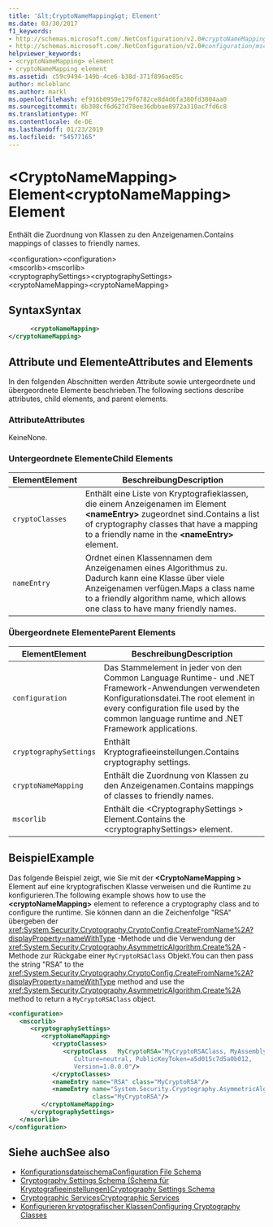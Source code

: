 ```yaml
---
title: '&lt;CryptoNameMapping&gt; Element'
ms.date: 03/30/2017
f1_keywords:
- http://schemas.microsoft.com/.NetConfiguration/v2.0#cryptoNameMapping
- http://schemas.microsoft.com/.NetConfiguration/v2.0#configuration/mscorlib/cryptographySettings/cryptoNameMapping
helpviewer_keywords:
- <cryptoNameMapping> element
- cryptoNameMapping element
ms.assetid: c59c9494-149b-4ce6-b38d-371f896ae85c
author: mcleblanc
ms.author: markl
ms.openlocfilehash: ef916b0950e179f6782ce8d4d6fa380fd3804aa0
ms.sourcegitcommit: 6b308cf6d627d78ee36dbbae8972a310ac7fd6c8
ms.translationtype: MT
ms.contentlocale: de-DE
ms.lasthandoff: 01/23/2019
ms.locfileid: "54577165"
---
```

# <a name="ltcryptonamemappinggt-element"></a><span data-ttu-id="cc5a8-102">&lt;CryptoNameMapping&gt; Element</span><span class="sxs-lookup"><span data-stu-id="cc5a8-102">&lt;cryptoNameMapping&gt; Element</span></span>
<span data-ttu-id="cc5a8-103">Enthält die Zuordnung von Klassen zu den Anzeigenamen.</span><span class="sxs-lookup"><span data-stu-id="cc5a8-103">Contains mappings of classes to friendly names.</span></span>  
  
 <span data-ttu-id="cc5a8-104">\<configuration></span><span class="sxs-lookup"><span data-stu-id="cc5a8-104">\<configuration></span></span>  
<span data-ttu-id="cc5a8-105">\<mscorlib></span><span class="sxs-lookup"><span data-stu-id="cc5a8-105">\<mscorlib></span></span>  
<span data-ttu-id="cc5a8-106">\<cryptographySettings></span><span class="sxs-lookup"><span data-stu-id="cc5a8-106">\<cryptographySettings></span></span>  
<span data-ttu-id="cc5a8-107">\<cryptoNameMapping></span><span class="sxs-lookup"><span data-stu-id="cc5a8-107">\<cryptoNameMapping></span></span>  
  
## <a name="syntax"></a><span data-ttu-id="cc5a8-108">Syntax</span><span class="sxs-lookup"><span data-stu-id="cc5a8-108">Syntax</span></span>  
  
```xml  
      <cryptoNameMapping>   
</cryptoNameMapping>  
```  
  
## <a name="attributes-and-elements"></a><span data-ttu-id="cc5a8-109">Attribute und Elemente</span><span class="sxs-lookup"><span data-stu-id="cc5a8-109">Attributes and Elements</span></span>  
 <span data-ttu-id="cc5a8-110">In den folgenden Abschnitten werden Attribute sowie untergeordnete und übergeordnete Elemente beschrieben.</span><span class="sxs-lookup"><span data-stu-id="cc5a8-110">The following sections describe attributes, child elements, and parent elements.</span></span>  
  
### <a name="attributes"></a><span data-ttu-id="cc5a8-111">Attribute</span><span class="sxs-lookup"><span data-stu-id="cc5a8-111">Attributes</span></span>  
 <span data-ttu-id="cc5a8-112">Keine</span><span class="sxs-lookup"><span data-stu-id="cc5a8-112">None.</span></span>  
  
### <a name="child-elements"></a><span data-ttu-id="cc5a8-113">Untergeordnete Elemente</span><span class="sxs-lookup"><span data-stu-id="cc5a8-113">Child Elements</span></span>  
  
|<span data-ttu-id="cc5a8-114">Element</span><span class="sxs-lookup"><span data-stu-id="cc5a8-114">Element</span></span>|<span data-ttu-id="cc5a8-115">Beschreibung</span><span class="sxs-lookup"><span data-stu-id="cc5a8-115">Description</span></span>|  
|-------------|-----------------|  
|`cryptoClasses`|<span data-ttu-id="cc5a8-116">Enthält eine Liste von Kryptografieklassen, die einem Anzeigenamen im Element **\<nameEntry>** zugeordnet sind.</span><span class="sxs-lookup"><span data-stu-id="cc5a8-116">Contains a list of cryptography classes that have a mapping to a friendly name in the **\<nameEntry>** element.</span></span>|  
|`nameEntry`|<span data-ttu-id="cc5a8-117">Ordnet einen Klassennamen dem Anzeigenamen eines Algorithmus zu. Dadurch kann eine Klasse über viele Anzeigenamen verfügen.</span><span class="sxs-lookup"><span data-stu-id="cc5a8-117">Maps a class name to a friendly algorithm name, which allows one class to have many friendly names.</span></span>|  
  
### <a name="parent-elements"></a><span data-ttu-id="cc5a8-118">Übergeordnete Elemente</span><span class="sxs-lookup"><span data-stu-id="cc5a8-118">Parent Elements</span></span>  
  
|<span data-ttu-id="cc5a8-119">Element</span><span class="sxs-lookup"><span data-stu-id="cc5a8-119">Element</span></span>|<span data-ttu-id="cc5a8-120">Beschreibung</span><span class="sxs-lookup"><span data-stu-id="cc5a8-120">Description</span></span>|  
|-------------|-----------------|  
|`configuration`|<span data-ttu-id="cc5a8-121">Das Stammelement in jeder von den Common Language Runtime- und .NET Framework-Anwendungen verwendeten Konfigurationsdatei.</span><span class="sxs-lookup"><span data-stu-id="cc5a8-121">The root element in every configuration file used by the common language runtime and .NET Framework applications.</span></span>|  
|`cryptographySettings`|<span data-ttu-id="cc5a8-122">Enthält Kryptografieeinstellungen.</span><span class="sxs-lookup"><span data-stu-id="cc5a8-122">Contains cryptography settings.</span></span>|  
|`cryptoNameMapping`|<span data-ttu-id="cc5a8-123">Enthält die Zuordnung von Klassen zu den Anzeigenamen.</span><span class="sxs-lookup"><span data-stu-id="cc5a8-123">Contains mappings of classes to friendly names.</span></span>|  
|`mscorlib`|<span data-ttu-id="cc5a8-124">Enthält die \<CryptographySettings > Element.</span><span class="sxs-lookup"><span data-stu-id="cc5a8-124">Contains the \<cryptographySettings> element.</span></span>|  
  
## <a name="example"></a><span data-ttu-id="cc5a8-125">Beispiel</span><span class="sxs-lookup"><span data-stu-id="cc5a8-125">Example</span></span>  
 <span data-ttu-id="cc5a8-126">Das folgende Beispiel zeigt, wie Sie mit der  **\<CryptoNameMapping >** Element auf eine kryptografischen Klasse verweisen und die Runtime zu konfigurieren.</span><span class="sxs-lookup"><span data-stu-id="cc5a8-126">The following example shows how to use the **\<cryptoNameMapping>** element to reference a cryptography class and to configure the runtime.</span></span> <span data-ttu-id="cc5a8-127">Sie können dann an die Zeichenfolge "RSA" übergeben der <xref:System.Security.Cryptography.CryptoConfig.CreateFromName%2A?displayProperty=nameWithType> -Methode und die Verwendung der <xref:System.Security.Cryptography.AsymmetricAlgorithm.Create%2A> -Methode zur Rückgabe einer `MyCryptoRSAClass` Objekt.</span><span class="sxs-lookup"><span data-stu-id="cc5a8-127">You can then pass the string "RSA" to the <xref:System.Security.Cryptography.CryptoConfig.CreateFromName%2A?displayProperty=nameWithType> method and use the <xref:System.Security.Cryptography.AsymmetricAlgorithm.Create%2A> method to return a `MyCryptoRSAClass` object.</span></span>  
  
```xml  
<configuration>  
   <mscorlib>  
      <cryptographySettings>  
         <cryptoNameMapping>  
            <cryptoClasses>  
               <cryptoClass   MyCryptoRSA="MyCryptoRSAClass, MyAssembly  
                  Culture=neutral, PublicKeyToken=a5d015c7d5a0b012,  
                  Version=1.0.0.0"/>  
            </cryptoClasses>  
            <nameEntry name="RSA" class="MyCryptoRSA"/>  
            <nameEntry name="System.Security.Cryptography.AsymmetricAlgorithm"  
                       class="MyCryptoRSA"/>  
         </cryptoNameMapping>  
      </cryptographySettings>  
   </mscorlib>  
</configuration>  
```  
  
## <a name="see-also"></a><span data-ttu-id="cc5a8-128">Siehe auch</span><span class="sxs-lookup"><span data-stu-id="cc5a8-128">See also</span></span>
- [<span data-ttu-id="cc5a8-129">Konfigurationsdateischema</span><span class="sxs-lookup"><span data-stu-id="cc5a8-129">Configuration File Schema</span></span>](../../../../../docs/framework/configure-apps/file-schema/index.md)
- [<span data-ttu-id="cc5a8-130">Cryptography Settings Schema (Schema für Kryptografieeinstellungen)</span><span class="sxs-lookup"><span data-stu-id="cc5a8-130">Cryptography Settings Schema</span></span>](../../../../../docs/framework/configure-apps/file-schema/cryptography/index.md)
- [<span data-ttu-id="cc5a8-131">Cryptographic Services</span><span class="sxs-lookup"><span data-stu-id="cc5a8-131">Cryptographic Services</span></span>](../../../../../docs/standard/security/cryptographic-services.md)
- [<span data-ttu-id="cc5a8-132">Konfigurieren kryptografischer Klassen</span><span class="sxs-lookup"><span data-stu-id="cc5a8-132">Configuring Cryptography Classes</span></span>](../../../../../docs/framework/configure-apps/configure-cryptography-classes.md)
